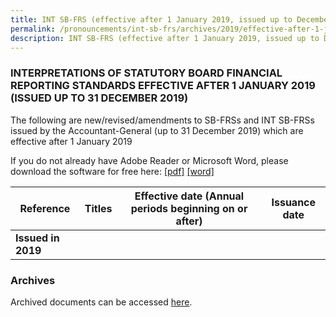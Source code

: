 ```yaml
---
title: INT SB-FRS (effective after 1 January 2019, issued up to December 2019)
permalink: /pronouncements/int-sb-frs/archives/2019/effective-after-1-january-2019-issued-up-to-december-2019/
description: INT SB-FRS (effective after 1 January 2019, issued up to December 2019)
---
```

### INTERPRETATIONS OF STATUTORY BOARD FINANCIAL REPORTING STANDARDS EFFECTIVE AFTER 1 JANUARY 2019 (ISSUED UP TO 31 DECEMBER 2019)

The following are new/revised/amendments to SB-FRSs and INT SB-FRSs issued by the Accountant-General (up to 31 December 2019) which are effective after 1 January 2019

If you do not already have Adobe Reader or Microsoft Word, please download the software for free here: [\[pdf\]](http://www.adobe.com/products/acrobat/readstep2.html) [\[word\]](http://www.microsoft.com/downloads/details.aspx?FamilyID=95e24c87-8732-48d5-8689-ab826e7b8fdf&DisplayLang=en)

| Reference | Titles | Effective date (Annual periods beginning on or after) | Issuance date |
| -------- | -------- | -------- | -------- |
| **Issued in 2019** |  |  |  |

### Archives 
Archived documents can be accessed [here](/pronouncements/interpretations-of-sb-frs/archives).